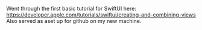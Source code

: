 Went through the first basic tutorial for SwiftUI here: https://developer.apple.com/tutorials/swiftui/creating-and-combining-views
Also served as aset up for github on my new machine.
